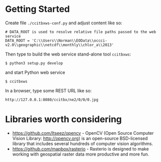 # Getting Started

Create file `./ccitbxws-conf.py` and adjust content like so:

    # DATA_ROOT is used to resolve relative file paths passed to the web service
    DATA_ROOT = 'C:\\Users\\Norman\\EOData\\occci-v2.0\\geographic\\netcdf\\monthly\\chlor_a\\2013'

Then type to build the web service stand-alone tool `ccitbxws`:

    $ python3 setup.py develop

and start Python web service

    $ ccitbxws

In a browser, type some REST URL like so:

    http://127.0.0.1:8080/ccitbx/ne2/0/0/0.jpg


# Libraries worth considering

* https://github.com/Itseez/opencv - OpenCV (Open Source Computer Vision Library: http://opencv.org) is an open-source
  BSD-licensed library that includes several hundreds of computer vision algorithms.
* https://github.com/mapbox/rasterio - Rasterio is designed to make working with geospatial raster data more
  productive and more fun.
